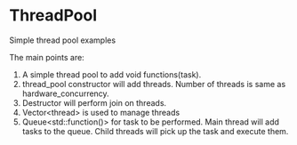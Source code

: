 # ThreadPool
Simple thread pool examples

The main points are:
1. A simple thread pool to add void functions(task).
2. thread_pool constructor will add threads. Number of threads is same as hardware_concurrency. 
3. Destructor will perform join on threads.
4. Vector\<thread\> is used to manage threads 
5. Queue\<std::function()\> for task to be performed. Main thread will add tasks to the queue. Child threads will pick up the task and execute them.
